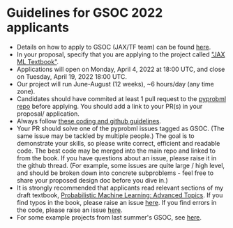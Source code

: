 
# Guidelines for GSOC 2022 applicants


- Details on how to apply to GSOC (JAX/TF team) can be found 
[here](https://docs.google.com/document/d/1fLDLwIhnwDUz3uUV8RyUZiOlmTN9Uzy5ZuvI8iDDFf8/edit#).
- In your proposal, specify that you are applying to the project called ["JAX ML Textbook"](https://docs.google.com/document/d/1fLDLwIhnwDUz3uUV8RyUZiOlmTN9Uzy5ZuvI8iDDFf8/edit#heading=h.jb7eenqf2crq).
- Applications will open on Monday, April 4, 2022 at 18:00 UTC, and close on Tuesday, April 19, 2022 18:00 UTC. 
- Our project will run June-August (12 weeks), ~6 hours/day (any time zone).
- Candidates  should have commited at least 1 pull request to the [pyprobml repo](https://github.com/probml/pyprobml) before applying.
 You should add a link to your PR(s) in your   proposal/ application.
- Always follow [these coding and github guidelines](https://github.com/probml/pyprobml/blob/master/CONTRIBUTING.md).
- Your PR should solve one of the pyprobml issues tagged as GSOC. (The same issue may be tackled by multiple people.)
 The goal is to demonstrate your skills, so please write correct, efficient and readable code. 
The best code may be merged into the main repo and linked to from the book.
If you have questions about an issue, please raise it in the github thread. (For example, some issues are quite large / high level,
and should be broken down into concrete subproblems  - feel free to share your proposed design doc before you dive in.)
- It is strongly recommended that applicants read relevant sections of my draft textbook,
 [Probabilistic Machine Learning: Advanced Topics](https://probml.github.io/pml-book/book2.html).
 If you find typos in the book, please raise an issue [here](https://github.com/probml/pml2-book).
If you find errors in the code, please raise an issue [here](https://github.com/probml/pyprobml).
- For some example projects from last summer's GSOC, see [here](https://probml.github.io/pml-book/gsoc2021.html).
